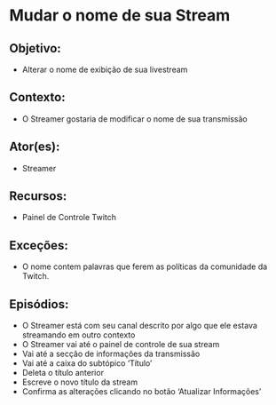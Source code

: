 # Mudar o nome de sua Stream

## Objetivo:
* Alterar o nome de exibição de sua livestream

## Contexto:
* O Streamer gostaria de modificar o nome de sua transmissão

## Ator(es):
* Streamer

## Recursos:
* Painel de Controle Twitch

## Exceções:
* O nome contem palavras que ferem as políticas da comunidade da Twitch.

## Episódios:
* O Streamer está com seu canal descrito por algo que ele estava streamando em outro contexto
* O Streamer vai até o painel de controle de sua stream
* Vai até a secção de informações da transmissão
* Vai até a caixa do subtópico ‘Título’
* Deleta o título anterior
* Escreve o novo título da stream
* Confirma as alterações clicando no botão ‘Atualizar Informações’